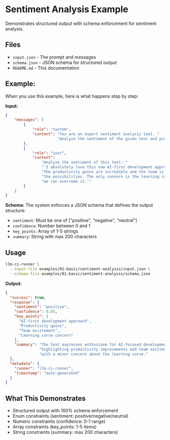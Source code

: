# Sentiment Analysis Example

Demonstrates structured output with schema enforcement for sentiment analysis.

## Files
- `input.json` - The prompt and messages
- `schema.json` - JSON schema for structured output
- `README.md` - This documentation

## Example:

When you use this example, here is what happens step by step:

**Input:**
```json
{
    "messages": [
        {
            "role": "system",
            "content": "You are an expert sentiment analysis tool. "
                       "Analyze the sentiment of the given text and provide structured analysis."
        },
        {
            "role": "user",
            "content": 
                "Analyze the sentiment of this text: "
                "'I absolutely love this new AI-first development approach!"
                "The productivity gains are incredible and the team is really excited about"
                "the possibilities. The only concern is the learning curve, but we're confident"
                "we can overcome it.'"
        }
    ]
}
```

**Schema:** The system enforces a JSON schema that defines the output structure:
- `sentiment`: Must be one of ["positive", "negative", "neutral"]
- `confidence`: Number between 0 and 1
- `key_points`: Array of 1-5 strings
- `summary`: String with max 200 characters


## Usage
```bash
llm-ci-runner \
  --input-file examples/01-basic/sentiment-analysis/input.json \
  --schema-file examples/01-basic/sentiment-analysis/schema.json
```

**Output:**
```json
{
  "success": true,
  "response": {
    "sentiment": "positive",
    "confidence": 0.85,
    "key_points": [
      "AI-first development approach",
      "Productivity gains",
      "Team excitement",
      "Learning curve concern"
    ],
    "summary": "The text expresses enthusiasm for AI-focused development,"
               "highlighting productivity improvements and team excitement,"
               "with a minor concern about the learning curve."
  },
  "metadata": {
    "runner": "llm-ci-runner",
    "timestamp": "auto-generated"
  }
}
```


## What This Demonstrates
- Structured output with 100% schema enforcement
- Enum constraints (sentiment: positive/negative/neutral)
- Numeric constraints (confidence: 0-1 range)
- Array constraints (key_points: 1-5 items)
- String constraints (summary: max 200 characters)
